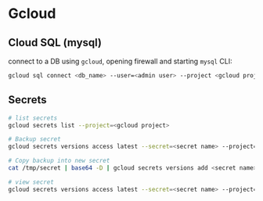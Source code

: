 # Gcloud 

## Cloud SQL (mysql)

connect to a DB using `gcloud`, opening firewall and starting `mysql` CLI:

```bash
gcloud sql connect <db_name> --user=<admin user> --project <gcloud project>
```

## Secrets

```bash
# list secrets
gcloud secrets list --project=<gcloud project>

# Backup secret
gcloud secrets versions access latest --secret=<secret name> --project=<gcloud project> --format='get(payload.data)' > /tmp/secret

# Copy backup into new secret
cat /tmp/secret | base64 -D | gcloud secrets versions add <secret name> --project=<gcloud project> --data-file=-

# view secret
gcloud secrets versions access latest --secret=<secret name> --project=<gcloud project>
```